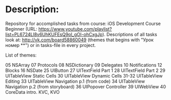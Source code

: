 # Description:

Repository for accomplished tasks from course: iOS Development Course Beginner (URL: https://www.youtube.com/playlist?list=PL6724Ll8v6UhKUFEsQ9ol_gOI-ohCxgJp). 
Descriptions of all tasks look at: http://vk.com/board58860049 (themes that begins with "Урок номер **") or in tasks-file in every project.

List of themes:

05 NSArray 
07 Protocols
08 NSDictionary 
09 Delegates 
10 Notifications 
12 Blocks 
16 NSDate
25 UIButton
27 UITextField Part 1
28 UITextField Part 2
29 UITableView Static Cells
30 UITableView Dynamic Cells
31-32 UITableView Editing
33 UITableView Navigation p.1 (from code)
34 UITableView Navigation p.2 (from storyboard)
36 UIPopover Controller
39 UIWebView
40 CoreData intro. KVC, KVO
